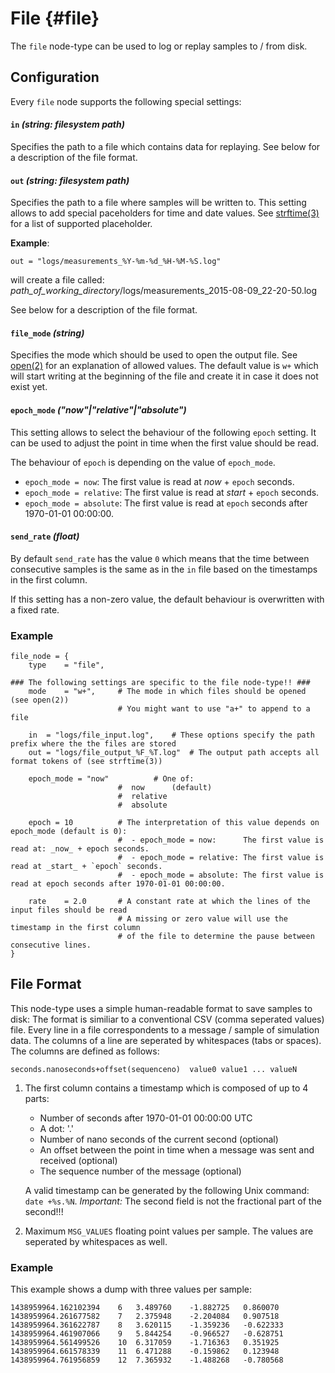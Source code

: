 # File {#file}

The `file` node-type can be used to log or replay samples to / from disk.

## Configuration

Every `file` node supports the following special settings:

#### `in` *(string: filesystem path)*

Specifies the path to a file which contains data for replaying.
See below for a description of the file format.

#### `out` *(string: filesystem path)*

Specifies the path to a file where samples will be written to.
This setting allows to add special paceholders for time and date values.
See [strftime(3)](http://man7.org/linux/man-pages/man3/strftime.3.html) for a list of supported placeholder.

**Example**:

    out = "logs/measurements_%Y-%m-%d_%H-%M-%S.log"

will create a file called: *path_of_working_directory*/logs/measurements_2015-08-09_22-20-50.log

See below for a description of the file format.

#### `file_mode` *(string)*

Specifies the mode which should be used to open the output file.
See [open(2)](http://man7.org/linux/man-pages/man2/open.2.html) for an explanation of allowed values.
The default value is `w+` which will start writing at the beginning of the file and create it in case it does not exist yet.

#### `epoch_mode` *("now"|"relative"|"absolute")*

This setting allows to select the behaviour of the following `epoch` setting.
It can be used to adjust the point in time when the first value should be read.

The behaviour of `epoch` is depending on the value of `epoch_mode`.

 - `epoch_mode = now`: The first value is read at *now* + `epoch` seconds.
 - `epoch_mode = relative`: The first value is read at *start* + `epoch` seconds.
 - `epoch_mode = absolute`: The first value is read at `epoch` seconds after 1970-01-01 00:00:00.

#### `send_rate` *(float)*

By default `send_rate` has the value `0` which means that the time between consecutive samples is the same as in the `in` file based on the timestamps in the first column. 

If this setting has a non-zero value, the default behaviour is overwritten with a fixed rate.

### Example

	file_node = {
		type	= "file",
		
	### The following settings are specific to the file node-type!! ###
		mode	= "w+",		# The mode in which files should be opened (see open(2))
							# You might want to use "a+" to append to a file
		
		in	= "logs/file_input.log",	# These options specify the path prefix where the the files are stored
		out	= "logs/file_output_%F_%T.log"	# The output path accepts all format tokens of (see strftime(3))

		epoch_mode = "now"			# One of:
							#  now 		(default)
							#  relative
							#  absolute

		epoch = 10			# The interpretation of this value depends on epoch_mode (default is 0):
							#  - epoch_mode = now:      The first value is read at: _now_ + epoch seconds.
							#  - epoch_mode = relative: The first value is read at _start_ + `epoch` seconds.
							#  - epoch_mode = absolute: The first value is read at epoch seconds after 1970-01-01 00:00:00.
		
		rate	= 2.0		# A constant rate at which the lines of the input files should be read
							# A missing or zero value will use the timestamp in the first column
							# of the file to determine the pause between consecutive lines.
	}

## File Format

This node-type uses a simple human-readable format to save samples to disk:
The format is similiar to a conventional CSV (comma seperated values) file.
Every line in a file correspondents to a message / sample of simulation data.
The columns of a line are seperated by whitespaces (tabs or spaces).
The columns are defined as follows:

    seconds.nanoseconds+offset(sequenceno)	value0 value1 ... valueN

 1. The first column contains a timestamp which is composed of up to 4 parts:
     - Number of seconds after 1970-01-01 00:00:00 UTC
     - A dot: '.'
     - Number of nano seconds of the current second (optional)
     - An offset between the point in time when a message was sent and received (optional)
     - The sequence number of the message (optional)
     
     A valid timestamp can be generated by the following Unix command: `date +%s.%N`.
     *Important:* The second field is not the fractional part of the second!!!

 2. Maximum `MSG_VALUES` floating point values per sample. The values are seperated by whitespaces as well.

### Example

This example shows a dump with three values per sample:

    1438959964.162102394	6	3.489760	-1.882725	0.860070
    1438959964.261677582	7	2.375948	-2.204084	0.907518
    1438959964.361622787	8	3.620115	-1.359236	-0.622333
    1438959964.461907066	9	5.844254	-0.966527	-0.628751
    1438959964.561499526	10	6.317059	-1.716363	0.351925
    1438959964.661578339	11	6.471288	-0.159862	0.123948
    1438959964.761956859	12	7.365932	-1.488268	-0.780568
